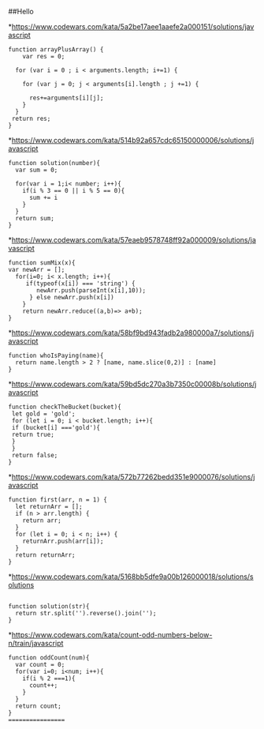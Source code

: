 ##Hello

*https://www.codewars.com/kata/5a2be17aee1aaefe2a000151/solutions/javascript


```
function arrayPlusArray() {
    var res = 0;

  for (var i = 0 ; i < arguments.length; i+=1) {

    for (var j = 0; j < arguments[i].length ; j +=1) {

      res+=arguments[i][j];
    }
  }
 return res;
}
```

*https://www.codewars.com/kata/514b92a657cdc65150000006/solutions/javascript

```
function solution(number){
  var sum = 0;
  
  for(var i = 1;i< number; i++){
    if(i % 3 == 0 || i % 5 == 0){
      sum += i
    }
  }
  return sum;
}
```

*https://www.codewars.com/kata/57eaeb9578748ff92a000009/solutions/javascript

```
function sumMix(x){
var newArr = [];
  for(i=0; i< x.length; i++){
     if(typeof(x[i]) === 'string') {
        newArr.push(parseInt(x[i],10));
      } else newArr.push(x[i])
    }
    return newArr.reduce((a,b)=> a+b);
}
```
*https://www.codewars.com/kata/58bf9bd943fadb2a980000a7/solutions/javascript

```
function whoIsPaying(name){
  return name.length > 2 ? [name, name.slice(0,2)] : [name]
}
```

*https://www.codewars.com/kata/59bd5dc270a3b7350c00008b/solutions/javascript

```
function checkTheBucket(bucket){
 let gold = 'gold';
 for (let i = 0; i < bucket.length; i++){
 if (bucket[i] ==='gold'){
 return true;
 }
 }
 return false;
}

```

*https://www.codewars.com/kata/572b77262bedd351e9000076/solutions/javascript

```
function first(arr, n = 1) {
  let returnArr = [];
  if (n > arr.length) {
    return arr;
  }
  for (let i = 0; i < n; i++) {
    returnArr.push(arr[i]);
  }
  return returnArr;
}

```
*https://www.codewars.com/kata/5168bb5dfe9a00b126000018/solutions/solutions

```

function solution(str){
  return str.split('').reverse().join('');
}

```
*https://www.codewars.com/kata/count-odd-numbers-below-n/train/javascript

```
function oddCount(num){
  var count = 0;
  for(var i=0; i<num; i++){
    if(i % 2 ===1){
      count++;
    }
  }
  return count;
}
================